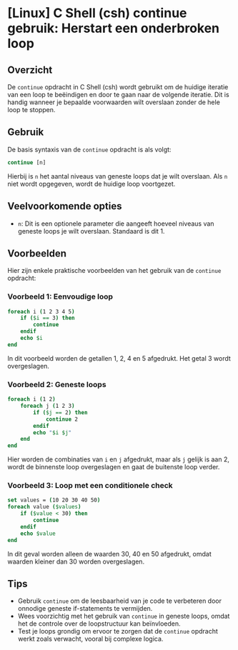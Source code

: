 # [Linux] C Shell (csh) continue gebruik: Herstart een onderbroken loop

## Overzicht
De `continue` opdracht in C Shell (csh) wordt gebruikt om de huidige iteratie van een loop te beëindigen en door te gaan naar de volgende iteratie. Dit is handig wanneer je bepaalde voorwaarden wilt overslaan zonder de hele loop te stoppen.

## Gebruik
De basis syntaxis van de `continue` opdracht is als volgt:

```csh
continue [n]
```

Hierbij is `n` het aantal niveaus van geneste loops dat je wilt overslaan. Als `n` niet wordt opgegeven, wordt de huidige loop voortgezet.

## Veelvoorkomende opties
- `n`: Dit is een optionele parameter die aangeeft hoeveel niveaus van geneste loops je wilt overslaan. Standaard is dit 1.

## Voorbeelden
Hier zijn enkele praktische voorbeelden van het gebruik van de `continue` opdracht:

### Voorbeeld 1: Eenvoudige loop
```csh
foreach i (1 2 3 4 5)
    if ($i == 3) then
        continue
    endif
    echo $i
end
```
In dit voorbeeld worden de getallen 1, 2, 4 en 5 afgedrukt. Het getal 3 wordt overgeslagen.

### Voorbeeld 2: Geneste loops
```csh
foreach i (1 2)
    foreach j (1 2 3)
        if ($j == 2) then
            continue 2
        endif
        echo "$i $j"
    end
end
```
Hier worden de combinaties van `i` en `j` afgedrukt, maar als `j` gelijk is aan 2, wordt de binnenste loop overgeslagen en gaat de buitenste loop verder.

### Voorbeeld 3: Loop met een conditionele check
```csh
set values = (10 20 30 40 50)
foreach value ($values)
    if ($value < 30) then
        continue
    endif
    echo $value
end
```
In dit geval worden alleen de waarden 30, 40 en 50 afgedrukt, omdat waarden kleiner dan 30 worden overgeslagen.

## Tips
- Gebruik `continue` om de leesbaarheid van je code te verbeteren door onnodige geneste if-statements te vermijden.
- Wees voorzichtig met het gebruik van `continue` in geneste loops, omdat het de controle over de loopstructuur kan beïnvloeden.
- Test je loops grondig om ervoor te zorgen dat de `continue` opdracht werkt zoals verwacht, vooral bij complexe logica.